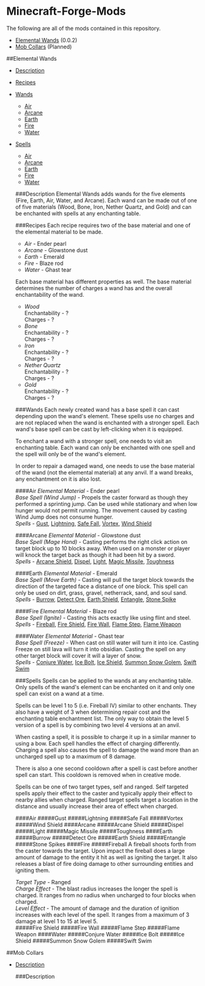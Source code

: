 Minecraft-Forge-Mods
====================
The following are all of the mods contained in this repository.
* <a href="#elemental-wands">Elemental Wands</a> (0.0.2)
* <a href="#mob-collars">Mob Collars</a> (Planned)

##Elemental Wands
* <a href="#description">Description</a>
* <a href="#recipes">Recipes</a>
* <a href="#wands">Wands</a>
  * <a href="#air">Air</a>
  * <a href="#arcane">Arcane</a>
  * <a href="#earth">Earth</a>
  * <a href="#fire">Fire</a>
  * <a href="#water">Water</a>
* <a href="#spells">Spells</a>
  * <a href="#air-1">Air</a>
  * <a href="#arcane-1">Arcane</a>
  * <a href="#earth-1">Earth</a>
  * <a href="#fire-1">Fire</a>
  * <a href="#water-1">Water</a>

  ###Description
Elemental Wands adds wands for the five elements (Fire, Earth, Air, Water, and Arcane). Each wand can be made out of one of five materials (Wood, Bone, Iron, Nether Quartz, and Gold) and can be enchanted with spells at any enchanting table.

  ###Recipes
  Each recipe requires two of the base material and one of the elemental material to be made.
  * *Air* - Ender pearl
  * *Arcane* - Glowstone dust
  * *Earth* - Emerald
  * *Fire* - Blaze rod
  * *Water* - Ghast tear
  
  Each base material has different properties as well. The base material determines the number of charges a wand has and the overall enchantability of the wand.
  * *Wood*  
  Enchantability - ?  
  Charges - ?
  * *Bone*  
  Enchantability - ?  
  Charges - ?
  * *Iron*  
  Enchantability - ?  
  Charges - ?
  * *Nether Quartz*  
  Enchantability - ?  
  Charges - ?
  * *Gold*  
  Enchantability - ?  
  Charges - ?
  
  ###Wands
  Each newly created wand has a base spell it can cast depending upon the wand's element. These spells use no charges and are not replaced when the wand is enchanted with a stronger spell. Each wand's base spell can be cast by left-clicking when it is equipped.  
  
  To enchant a wand with a stronger spell, one needs to visit an enchanting table. Each wand can only be enchanted with one spell and the spell will only be of the wand's element.

  In order to repair a damaged wand, one needs to use the base material of the wand (not the elemental material) at any anvil. If a wand breaks, any enchantment on it is also lost.

  ####Air
  *Elemental Material* - Ender pearl  
  *Base Spell (Wind Jump)* - Propels the caster forward as though they performed a sprinting jump. Can be used while stationary and when low hunger would not permit running. The movement caused by casting Wind Jump does not consume hunger.   
  *Spells* - <a href="#gust">Gust</a>, <a href="#lightning">Lightning</a>, <a href="#safe-fall">Safe Fall</a>, <a href="#vortex">Vortex</a>, <a href="#wind-shield">Wind Shield</a>
  
  ####Arcane
  *Elemental Material* - Glowstone dust   
  *Base Spell (Mage Hand)* - Casting performs the right click action on target block up to 10 blocks away. When used on a monster or player will knock the target back as though it had been hit by a sword.    
  *Spells* - <a href="#arcane-shield">Arcane Shield</a>, <a href="#dispel">Dispel</a>, <a href="#light">Light</a>, <a href="#magic-missile">Magic Missile</a>, <a href="#toughness">Toughness</a>
  
  ####Earth
  *Elemental Material* - Emerald  
  *Base Spell (Move Earth)* - Casting will pull the target block towards the direction of the targeted face a distance of one block. This spell can only be used on dirt, grass, gravel, netherrack, sand, and soul sand.    
  *Spells* - <a href="#burrow">Burrow</a>, <a href="#detect-ore">Detect Ore</a>, <a href="#earth-shield">Earth Shield</a>, <a href="#entangle">Entangle</a>, <a href="#stone-spike">Stone Spike</a>
  
  ####Fire
  *Elemental Material* - Blaze rod  
  *Base Spell (Ignite)* - Casting this acts exactly like using flint and steel.  
  *Spells* - <a href="#fireball">Fireball</a>, <a href="#fire-shield">Fire Shield</a>, <a href="#fire-wall">Fire Wall</a>, <a href="#flame-step">Flame Step</a>, <a href="#flame-weapon">Flame Weapon</a>
  
  ####Water
  *Elemental Material* - Ghast tear  
  *Base Spell (Freeze)* - When cast on still water will turn it into ice. Casting Freeze on still lava will turn it into obsidian. Casting the spell on any other target block will cover it will a layer of snow.  
  *Spells* - <a href="#conjure-water">Conjure Water</a>, <a href="#ice-bolt">Ice Bolt</a>, <a href="#ice-shield">Ice Shield</a>, <a href="#summon-snow-golem">Summon Snow Golem</a>, <a href="#swift-swim">Swift Swim</a>
  
  ###Spells
  Spells can be applied to the wands at any enchanting table. Only spells of the wand's element can be enchanted on it and only one spell can exist on a wand at a time. 
  
  Spells can be level 1 to 5 (i.e. Fireball IV) similar to other enchants. They also have a weight of 3 when determining repair cost and the enchanting table enchantment list. The only way to obtain the level 5 version of a spell is by combining two level 4 versions at an anvil.
  
  When casting a spell, it is possible to charge it up in a similar manner to using a bow. Each spell handles the effect of charging differently. Charging a spell also causes the spell to damage the wand more than an uncharged spell up to a maximum of 8 damage.
  
  There is also a one second cooldown after a spell is cast before another spell can start. This cooldown is removed when in creative mode.
  
  Spells can be one of two target types, self and ranged. Self targeted spells apply their effect to the caster and typically apply their effect to nearby allies when charged. Ranged target spells target a location in the distance and usually increase their area of effect when charged.
  
  ####Air
  #####Gust
  #####Lightning
  #####Safe Fall
  #####Vortex
  #####Wind Shield
  ####Arcane
  #####Arcane Shield
  #####Dispel
  #####Light
  #####Magic Missile
  #####Toughness
  ####Earth
  #####Burrow
  #####Detect Ore
  #####Earth Shield
  #####Entangle
  #####Stone Spikes
  ####Fire
  #####Fireball
  A fireball shoots forth from the caster towards the target. Upon impact the fireball does a large amount of damage to the entity it hit as well as igniting the target. It also releases a blast of fire doing damage to other surrounding entities and igniting them.
  
  *Target Type* - Ranged  
  *Charge Effect* - The blast radius increases the longer the spell is charged. It ranges from no radius when uncharged to four blocks when charged.  
  *Level Effect* - The amount of damage and the duration of ignition increases with each level of the spell. It ranges from a maximum of 3 damage at level 1 to 15 at level 5.  
  #####Fire Shield
  #####Fire Wall
  #####Flame Step
  #####Flame Weapon
  ####Water
  #####Conjure Water
  #####Ice Bolt
  #####Ice Shield
  #####Summon Snow Golem
  #####Swift Swim
  

##Mob Collars
* <a href="#description-1">Description</a>

  ###Description
